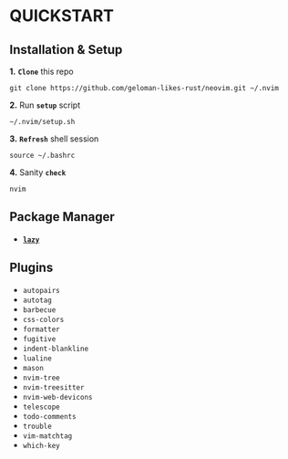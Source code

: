 # QUICKSTART

## Installation & Setup


**1.** **`Clone`** this repo
```
git clone https://github.com/geloman-likes-rust/neovim.git ~/.nvim
```

**2.** Run **`setup`** script
```
~/.nvim/setup.sh
```

**3.** **`Refresh`** shell session
```
source ~/.bashrc
```

**4.** Sanity **`check`**
```
nvim
```

## Package Manager
- [**`lazy`**](https://github.com/folke/lazy.nvim)

## Plugins

- `autopairs`
- `autotag`
- `barbecue`
- `css-colors`
- `formatter`
- `fugitive`
- `indent-blankline`
- `lualine`
- `mason`
- `nvim-tree`
- `nvim-treesitter`
- `nvim-web-devicons`
- `telescope`
- `todo-comments`
- `trouble`
- `vim-matchtag`
- `which-key`
